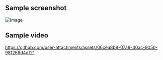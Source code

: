 ## Sample screenshot
![image](https://github.com/user-attachments/assets/fdc14e95-b08c-447e-9159-5cd4508e5fbc)

## Sample video
https://github.com/user-attachments/assets/06cea8b8-07a8-40ac-9050-981266d4df21

